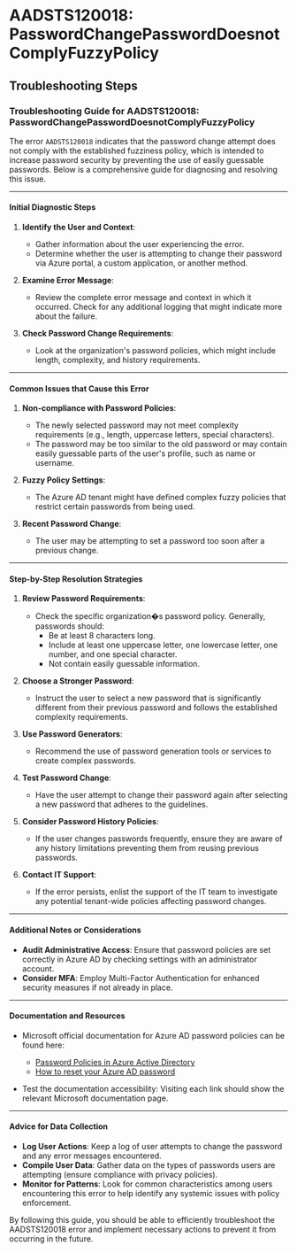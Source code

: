 # AADSTS120018: PasswordChangePasswordDoesnotComplyFuzzyPolicy


## Troubleshooting Steps
### Troubleshooting Guide for AADSTS120018: PasswordChangePasswordDoesnotComplyFuzzyPolicy

The error `AADSTS120018` indicates that the password change attempt does not comply with the established fuzziness policy, which is intended to increase password security by preventing the use of easily guessable passwords. Below is a comprehensive guide for diagnosing and resolving this issue.

---

#### Initial Diagnostic Steps

1. **Identify the User and Context**:
   - Gather information about the user experiencing the error.
   - Determine whether the user is attempting to change their password via Azure portal, a custom application, or another method.

2. **Examine Error Message**:
   - Review the complete error message and context in which it occurred. Check for any additional logging that might indicate more about the failure.

3. **Check Password Change Requirements**:
   - Look at the organization's password policies, which might include length, complexity, and history requirements.

---

#### Common Issues that Cause this Error

1. **Non-compliance with Password Policies**:
   - The newly selected password may not meet complexity requirements (e.g., length, uppercase letters, special characters).
   - The password may be too similar to the old password or may contain easily guessable parts of the user's profile, such as name or username.

2. **Fuzzy Policy Settings**:
   - The Azure AD tenant might have defined complex fuzzy policies that restrict certain passwords from being used.

3. **Recent Password Change**:
   - The user may be attempting to set a password too soon after a previous change.

---

#### Step-by-Step Resolution Strategies

1. **Review Password Requirements**:
   - Check the specific organization�s password policy. Generally, passwords should:
     - Be at least 8 characters long.
     - Include at least one uppercase letter, one lowercase letter, one number, and one special character.
     - Not contain easily guessable information.

2. **Choose a Stronger Password**:
   - Instruct the user to select a new password that is significantly different from their previous password and follows the established complexity requirements.

3. **Use Password Generators**:
   - Recommend the use of password generation tools or services to create complex passwords.

4. **Test Password Change**:
   - Have the user attempt to change their password again after selecting a new password that adheres to the guidelines.

5. **Consider Password History Policies**:
   - If the user changes passwords frequently, ensure they are aware of any history limitations preventing them from reusing previous passwords.

6. **Contact IT Support**:
   - If the error persists, enlist the support of the IT team to investigate any potential tenant-wide policies affecting password changes.

---

#### Additional Notes or Considerations

- **Audit Administrative Access**: Ensure that password policies are set correctly in Azure AD by checking settings with an administrator account.
- **Consider MFA**: Employ Multi-Factor Authentication for enhanced security measures if not already in place.

---

#### Documentation and Resources

- Microsoft official documentation for Azure AD password policies can be found here:
  - [Password Policies in Azure Active Directory](https://docs.microsoft.com/en-us/azure/active-directory/user-help/user-help-password-policy)
  - [How to reset your Azure AD password](https://docs.microsoft.com/en-us/azure/active-directory/user-help/user-help-password-reset)

- Test the documentation accessibility: Visiting each link should show the relevant Microsoft documentation page.

---

#### Advice for Data Collection

- **Log User Actions**: Keep a log of user attempts to change the password and any error messages encountered.
- **Compile User Data**: Gather data on the types of passwords users are attempting (ensure compliance with privacy policies).
- **Monitor for Patterns**: Look for common characteristics among users encountering this error to help identify any systemic issues with policy enforcement.

By following this guide, you should be able to efficiently troubleshoot the AADSTS120018 error and implement necessary actions to prevent it from occurring in the future.